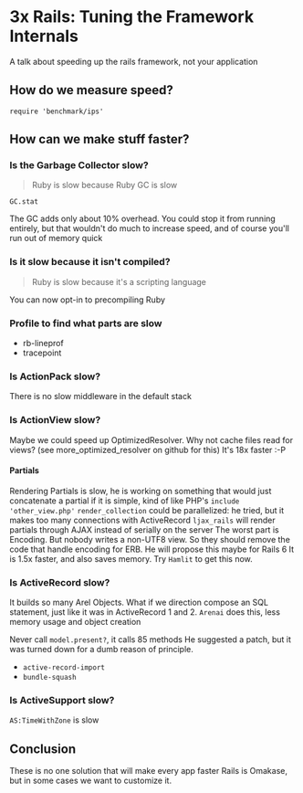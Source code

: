 # 3x Rails: Tuning the Framework Internals
A talk about speeding up the rails framework, not your application

## How do we measure speed?
`require 'benchmark/ips'`

## How can we make stuff faster?

### Is the Garbage Collector slow?
> Ruby is slow because Ruby GC is slow

`GC.stat`

The GC adds only about 10% overhead. You could stop it from running entirely, but that wouldn't do much to increase speed, and of course you'll run out of memory quick

### Is it slow because it isn't compiled?
> Ruby is slow because it's a scripting language

You can now opt-in to precompiling Ruby

### Profile to find what parts are slow
 - rb-lineprof
 - tracepoint

### Is ActionPack slow?
There is no slow middleware in the default stack

### Is ActionView slow?
Maybe we could speed up OptimizedResolver. Why not cache files read for views? (see more_optimized_resolver on github for this)
It's 18x faster :-P

#### Partials
Rendering Partials is slow, he is working on something that would just concatenate a partial if it is simple, kind of like PHP's `include 'other_view.php'`
`render_collection` could be parallelized: he tried, but it makes too many connections with ActiveRecord
`ljax_rails` will render partials through AJAX instead of serially on the server
The worst part is Encoding. But nobody writes a non-UTF8 view. So they should remove the code that handle encoding for ERB. He will propose this maybe for Rails 6
It is 1.5x faster, and also saves memory. Try `Hamlit` to get this now.

### Is ActiveRecord slow?
It builds so many Arel Objects. What if we direction compose an SQL statement, just like it was in ActiveRecord 1 and 2.
`Arenai` does this, less memory usage and object creation

Never call `model.present?`, it calls 85 methods
He suggested a patch, but it was turned down for a dumb reason of principle.

- `active-record-import`
- `bundle-squash`

### Is ActiveSupport slow?
`AS:TimeWithZone` is slow

## Conclusion
These is no one solution that will make every app faster
Rails is Omakase, but in some cases we want to customize it. 
